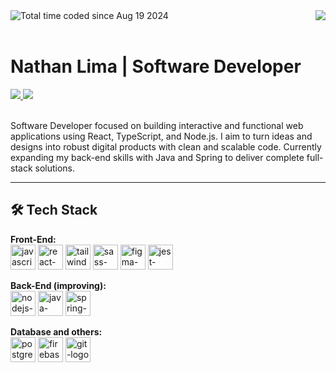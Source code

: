 <div align="center">
  <img align="right" src="https://komarev.com/ghpvc/?username=nathan-swe&color=811ed3&style=for-the-badge&label=Views" />
  <a href="https://wakatime.com/@96a13143-a47c-4a5f-932c-a56a25b82e18" target="_blank" rel="noopener noreferrer nofollow">
    <img align="left" src="https://wakatime.com/badge/user/96a13143-a47c-4a5f-932c-a56a25b82e18.svg?style=for-the-badge&color=811ed3" alt="Total time coded since Aug 19 2024" />
  </a>
</div>

<br>
<br>

# Nathan Lima | Software Developer

<div align="left">
  <a href="https://www.linkedin.com/in/nathan-swe/" target="_blank" rel="noopener noreferrer nofollow">
    <img src="https://img.shields.io/badge/-LinkedIn-%230077B5?style=for-the-badge&logo=linkedin&logoColor=white" />
  </a>
  <a href="mailto:nathanls.swe@gmail.com">
    <img src="https://img.shields.io/badge/Gmail-D14836?style=for-the-badge&logo=gmail&logoColor=white" />
  </a>
</div>
<br>

<p align="left">
  Software Developer focused on building interactive and functional web applications using React, TypeScript, and Node.js. I aim to turn ideas and designs into robust digital products with clean and scalable code. Currently expanding my back-end skills with Java and Spring to deliver complete full-stack solutions.
</p>

---

## 🛠️ Tech Stack

<p align="left">
  <b>Front-End:</b><br>
  <img title="Javascript" alt="javascript-logo" src="https://cdn.jsdelivr.net/gh/devicons/devicon@latest/icons/javascript/javascript-plain.svg" width="40px" />
  <img title="React" alt="react-logo" src="https://cdn.jsdelivr.net/gh/devicons/devicon@latest/icons/react/react-original-wordmark.svg" width="40px" />
  <img title="Tailwind" alt="tailwind-logo" src="https://cdn.jsdelivr.net/gh/devicons/devicon@latest/icons/tailwindcss/tailwindcss-original.svg" width="40px" />
  <img title="SASS" alt="sass-logo" src="https://cdn.jsdelivr.net/gh/devicons/devicon@latest/icons/sass/sass-original.svg" width="40px" />
  <img title="Figma" alt="figma-logo" src="https://cdn.jsdelivr.net/gh/devicons/devicon@latest/icons/figma/figma-original.svg" width="40px" />
  <img title="Jest" alt="jest-logo" src="https://cdn.jsdelivr.net/gh/devicons/devicon@latest/icons/jest/jest-plain.svg" width="40px" />
</p>
<p align="left">
  <b>Back-End (improving):</b><br>
  <img title="Node.js" alt="nodejs-logo" src="https://cdn.jsdelivr.net/gh/devicons/devicon@latest/icons/nodejs/nodejs-plain-wordmark.svg" width="40px" />
  <img title="Java" alt="java-logo" src="https://cdn.jsdelivr.net/gh/devicons/devicon@latest/icons/java/java-original.svg" width="40px" />
  <img title="Spring" alt="spring-logo" src="https://cdn.jsdelivr.net/gh/devicons/devicon@latest/icons/spring/spring-original.svg" width="40px" />
</p>
<p align="left">
  <b>Database and others:</b><br>
  <img title="PostgreSQL" alt="postgresql-logo" src="https://cdn.jsdelivr.net/gh/devicons/devicon@latest/icons/postgresql/postgresql-plain-wordmark.svg" width="40px" />
  <img title="Firebase" alt="firebase-logo" src="https://cdn.jsdelivr.net/gh/devicons/devicon@latest/icons/firebase/firebase-original.svg" width="40px" />
  <img title="Git" alt="git-logo" src="https://cdn.jsdelivr.net/gh/devicons/devicon@latest/icons/git/git-original.svg" width="40px" />
</p>
